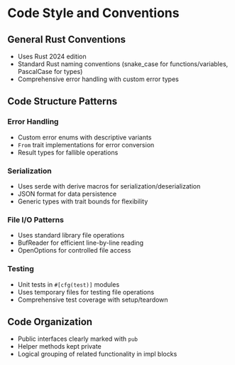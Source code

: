 # Code Style and Conventions

## General Rust Conventions
- Uses Rust 2024 edition
- Standard Rust naming conventions (snake_case for functions/variables, PascalCase for types)
- Comprehensive error handling with custom error types

## Code Structure Patterns

### Error Handling
- Custom error enums with descriptive variants
- `From` trait implementations for error conversion
- Result types for fallible operations

### Serialization
- Uses serde with derive macros for serialization/deserialization
- JSON format for data persistence
- Generic types with trait bounds for flexibility

### File I/O Patterns  
- Uses standard library file operations
- BufReader for efficient line-by-line reading
- OpenOptions for controlled file access

### Testing
- Unit tests in `#[cfg(test)]` modules
- Uses temporary files for testing file operations
- Comprehensive test coverage with setup/teardown

## Code Organization
- Public interfaces clearly marked with `pub`
- Helper methods kept private
- Logical grouping of related functionality in impl blocks